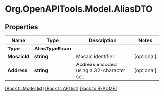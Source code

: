# Org.OpenAPITools.Model.AliasDTO

## Properties

Name | Type | Description | Notes
------------ | ------------- | ------------- | -------------
**Type** | **AliasTypeEnum** |  | 
**MosaicId** | **string** | Mosaic identifier. | [optional] 
**Address** | **string** | Address encoded using a 32-character set. | [optional] 

[[Back to Model list]](../README.md#documentation-for-models) [[Back to API list]](../README.md#documentation-for-api-endpoints) [[Back to README]](../README.md)


